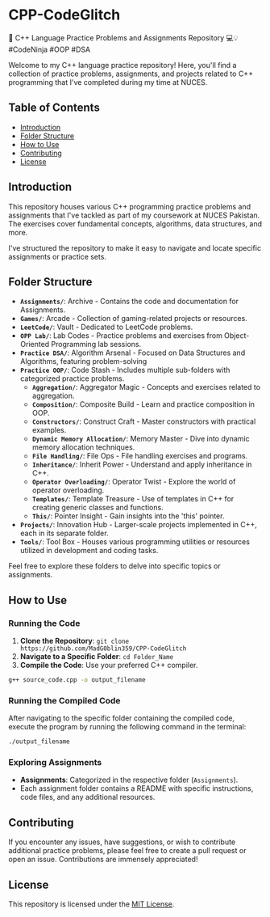 # CPP-CodeGlitch

🚀 C++ Language Practice Problems and Assignments Repository 💻💡 #CodeNinja #OOP #DSA

Welcome to my C++ language practice repository! Here, you'll find a collection of practice problems, assignments, and projects related to C++ programming that I've completed during my time at NUCES.

## Table of Contents

- [Introduction](#introduction)
- [Folder Structure](#folder-structure)
- [How to Use](#how-to-use)
- [Contributing](#contributing)
- [License](#license)

## Introduction

This repository houses various C++ programming practice problems and assignments that I've tackled as part of my coursework at NUCES Pakistan. The exercises cover fundamental concepts, algorithms, data structures, and more.

I've structured the repository to make it easy to navigate and locate specific assignments or practice sets.

## Folder Structure

- **`Assignments/`**: Archive - Contains the code and documentation for Assignments.
- **`Games/`**: Arcade - Collection of gaming-related projects or resources.
- **`LeetCode/`**: Vault - Dedicated to LeetCode problems.
- **`OPP Lab/`**: Lab Codes - Practice problems and exercises from Object-Oriented Programming lab sessions.
- **`Practice DSA/`**: Algorithm Arsenal - Focused on Data Structures and Algorithms, featuring problem-solving
- **`Practice OOP/`**: Code Stash - Includes multiple sub-folders with categorized practice problems.
  - **`Aggregation/`**: Aggregator Magic - Concepts and exercises related to aggregation.
  - **`Composition/`**: Composite Build - Learn and practice composition in OOP.
  - **`Constructors/`**: Construct Craft - Master constructors with practical examples.
  - **`Dynamic Memory Allocation/`**: Memory Master - Dive into dynamic memory allocation techniques.
  - **`File Handling/`**: File Ops - File handling exercises and programs.
  - **`Inheritance/`**: Inherit Power - Understand and apply inheritance in C++.
  - **`Operator Overloading/`**: Operator Twist - Explore the world of operator overloading.
  - **`Templates/`**: Template Treasure - Use of templates in C++ for creating generic classes and functions.
  - **`This/`**: Pointer Insight - Gain insights into the 'this' pointer.
- **`Projects/`**: Innovation Hub - Larger-scale projects implemented in C++, each in its separate folder.
- **`Tools/`**: Tool Box - Houses various programming utilities or resources utilized in development and coding tasks.

Feel free to explore these folders to delve into specific topics or assignments.

## How to Use

### Running the Code

1. **Clone the Repository**: `git clone https://github.com/MadG0blin359/CPP-CodeGlitch`
2. **Navigate to a Specific Folder**: `cd Folder_Name`
3. **Compile the Code**: Use your preferred C++ compiler.

```bash
g++ source_code.cpp -o output_filename
```

### Running the Compiled Code

After navigating to the specific folder containing the compiled code, execute the program by running the following command in the terminal:
   ```bash
  ./output_filename
```

### Exploring Assignments

- **Assignments**: Categorized in the respective folder (`Assignments`).
- Each assignment folder contains a README with specific instructions, code files, and any additional resources.

## Contributing

If you encounter any issues, have suggestions, or wish to contribute additional practice problems, please feel free to create a pull request or open an issue. Contributions are immensely appreciated!

## License

This repository is licensed under the [MIT License](https://github.com/MadG0blin359/CPP-CodeGlitch/blob/main/LICENSE).
